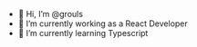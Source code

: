 - 👋 Hi, I’m @grouls
- 👀 I’m currently working as a React Developer
- 🌱 I’m currently learning Typescript

<!---
grouls/grouls is a ✨ special ✨ repository because its `README.md` (this file) appears on your GitHub profile.
You can click the Preview link to take a look at your changes.
--->
